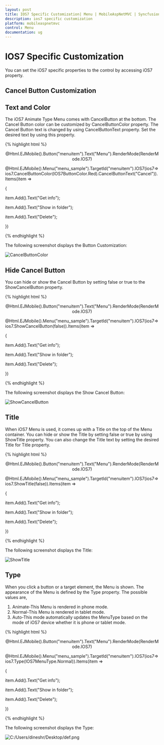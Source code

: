 ```yaml
---
layout: post
title: IOS7 Specific Customization| Menu | MobileAspNetMVC | Syncfusion
description: ios7 specific customization
platform: mobileaspnetmvc
control: Menu
documentation: ug
---
```


# IOS7 Specific Customization

You can set the iOS7 specific properties to the control by accessing iOS7 property.

## Cancel Button Customization

## Text and Color

The iOS7 Animate Type Menu comes with CancelButton at the bottom. The Cancel Button color can be customized by CancelButtonColor property. The Cancel Button text is changed by using CancelButtonText property. Set the desired text by using this property.

{% highlight html %}

<div style="text-align: center;">

@Html.EJMobile().Button("menuitem").Text("Menu").RenderMode(RenderMode.IOS7)

</div>

@Html.EJMobile().Menu("menu_sample").TargetId("menuitem").IOS7(ios7=>ios7.CancelButtonColor(IOS7ButtonColor.Red).CancelButtonText("Cancel")).Items(item =>

{

item.Add().Text("Get info");

item.Add().Text("Show in folder");

item.Add().Text("Delete");

})

{% endhighlight %}

The following screenshot displays the Button Customization:

![CancelButtonColor](IOS7-Specific-Customization_images/IOS7-Specific-Customization_img1.png)



## Hide Cancel Button

You can hide or show the Cancel Button by setting false or true to the ShowCancelButton property.

{% highlight html %}

<div style="text-align: center;">

@Html.EJMobile().Button("menuitem").Text("Menu").RenderMode(RenderMode.IOS7)

</div>

@Html.EJMobile().Menu("menu_sample").TargetId("menuitem").IOS7(ios7=>ios7.ShowCancelButton(false)).Items(item =>

{

item.Add().Text("Get info");

item.Add().Text("Show in folder");

item.Add().Text("Delete");

})
			
{% endhighlight %}

The following screenshot displays the Show Cancel Button:

![ShowCancelButton](IOS7-Specific-Customization_images/IOS7-Specific-Customization_img2.png)



## Title

When iOS7 Menu is used, it comes up with a Title on the top of the Menu container. You can hide or show the Title by setting false or true by using ShowTitle property. You can also change the Title text by setting the desired Title for Title property.

{% highlight html %}

<div style="text-align: center;">

@Html.EJMobile().Button("menuitem").Text("Menu").RenderMode(RenderMode.IOS7)

</div>

@Html.EJMobile().Menu("menu_sample").TargetId("menuitem").IOS7(ios7=>ios7.ShowTitle(false)).Items(item =>

{

item.Add().Text("Get info");

item.Add().Text("Show in folder");

item.Add().Text("Delete");

})

{% endhighlight %}

The following screenshot displays the Title:

![ShowTitle](IOS7-Specific-Customization_images/IOS7-Specific-Customization_img3.png)



## Type

When you click a button or a target element, the Menu is shown. The appearance of the Menu is defined by the Type property. The possible values are,

1. Animate-This Menu is rendered in phone mode.
2.  Normal-This Menu is rendered in tablet mode.
3. Auto-This mode automatically updates the MenuType based on the mode of iOS7 device whether it is phone or tablet mode.

{% highlight html %}

<div style="text-align: center;">

@Html.EJMobile().Button("menuitem").Text("Menu").RenderMode(RenderMode.IOS7)

</div>

@Html.EJMobile().Menu("menu_sample").TargetId("menuitem").IOS7(ios7=>ios7.Type(IOS7MenuType.Normal)).Items(item =>

{

item.Add().Text("Get info");

item.Add().Text("Show in folder");

item.Add().Text("Delete");

})

{% endhighlight %}

The following screenshot displays the Type:

![C:/Users/dineshr/Desktop/def.png](IOS7-Specific-Customization_images/IOS7-Specific-Customization_img4.png)



